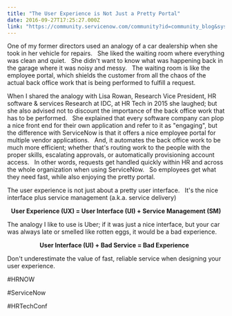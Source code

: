 ```yaml
---
title: "The User Experience is Not Just a Pretty Portal"
date: 2016-09-27T17:25:27.000Z
link: "https://community.servicenow.com/community?id=community_blog&sys_id=b4bd2aa9dbd0dbc01dcaf3231f961988"
---
```

<p>One of my former directors used an analogy of a car dealership when she took in her vehicle for repairs.   She liked the waiting room where everything was clean and quiet.   She didn't want to know what was happening back in the garage where it was noisy and messy.   The waiting room is like the employee portal, which shields the customer from all the chaos of the actual back office work that is being performed to fulfill a request.</p><p></p><p>When I shared the analogy with Lisa Rowan, Research Vice President, HR software &amp; services Research at IDC, at HR Tech in 2015 she laughed; but she also advised not to discount the importance of the back office work that has to be performed.   She explained that every software company can plop a nice front end for their own application and refer to it as "engaging", but the difference with ServiceNow is that it offers a nice employee portal for multiple vendor applications.   And, it automates the back office work to be much more efficient; whether that's routing work to the people with the proper skills, escalating approvals, or automatically provisioning account access.   In other words, requests get handled quickly within HR and across the whole organization when using ServiceNow.   So employees get what they need fast, while also enjoying the pretty portal.</p><p></p><p>The user experience is not just about a pretty user interface.   It's the nice interface plus service management (a.k.a. service delivery)</p><p></p><p align="center" style="text-align: center;"><strong>User Experience (UX) = User Interface (UI) + Service Management (SM)</strong></p><p></p><p>The analogy I like to use is Uber; if it was just a nice interface, but your car was always late or smelled like rotten eggs, it would be a bad experience.</p><p></p><p style="text-align: center;"><strong>User Interface (UI) + Bad Service = Bad Experience</strong>   <span __jive_emoticon_name="sad" __jive_macro_name="emoticon" class="jive_emote jive_macro" data-renderedposition="344.08331298828125_768.75_16_16" src="/8.0.4.21bdc7e/images/emoticons/sad.png"></span></p><p></p><p>Don't underestimate the value of fast, reliable service when designing your user experience.</p><p></p><p>#HRNOW</p><p>#ServiceNow</p><p>#HRTechConf</p>